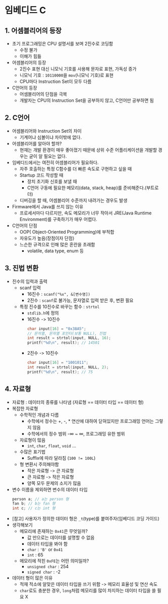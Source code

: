 # 임베디드 C
## 1. 어셈블리어의 등장
* 초기 프로그래밍은 CPU 설명서를 보며 2진수로 코딩함
  * 수정 불가
  * 이해가 힘듦 
* 어셈블리어의 등장
  * 2진수 표현 대신 니모닉 기호를 사용해 문자로 표현, 가독성 증가
  * 니모닉 기호 : `10110000`을 `mov`(니모닉 기호)로 표현
  * CPU마다 Instruction Set이 모두 다름
* C언어의 등장
  * 어셈블리어의 단점을 극복
  * 개발자는 CPU의 Instruction Set을 공부하지 않고, C언어만 공부하면 됨
## 2. C언어
* 어셈블리어와 Instruction Set의 차이
  * 기계어냐 심볼이냐 차이밖에 없다.
* 어셈블리어를 알아야 할까?
  * 현재는 개발 환경이 매우 좋아졌기 때문에 상위 수준 어플리케이션을 개발할 경우는 굳이 알 필요는 없다.
* 임베디드에서는 여전히 어셈블리어가 필요하다.
  * 자주 호출하는 특정 C함수를 더 빠른 속도로 구현하고 싶을 때
  * Startup 코드 작성할 때
    * 장치 초기화 신호를 보낼 때
    * C언어 구동에 필요한 메모리(data, stack, heap)를 준비해준다.(부트로더)
  * 디버깅을 할 때, 어셈블리어 수준까지 내려가는 경우도 발생
* Firmware에서 Java를 쓰지 않는 이유
  * 프로세서마다 다르지만, 속도 메모리가 너무 작아서 JRE(Java Runtime Environment)를 구축하기가 매우 어렵다.
* C언어의 단점
  * OOP( Object-Oriented Programming)에 부적합
  * 자유도가 높음(장점이자 단점)
  * 느슨한 규격으로 인해 많은 혼란을 초래함
    * volatile, data type, enum 등
## 3. 진법 변환
* 진수의 입력과 출력
  * scanf 입력
    * 16진수 : `scanf("%x", &[변수명])`
    * 2진수 : `scanf`로 불가능, 문자열로 입력 받은 후, 변환 필요
  * 특정 진수를 10진수로 바꾸는 함수 : `strtol`
    * `stdlib.h`에 정의 
    * 16진수 -> 10진수
        ```c
        char input[16] = "0x38A5";
        // 문자열, 문자열 포인터(보통 NULL), 진법
        int result = strtol(input, NULL, 16); 
        printf("%d\n", result); // 14501
        ```
    * 2진수 -> 10진수
        ```c
        char input[16] = "1001011";
        int result = strtol(input, NULL, 2); 
        printf("%d\n", result); // 75
        ```

## 4. 자료형
* 자료형 : 데이터의 종류를 나타냄 (자료형 == 데이터 타입 == 데이터 형)
* 복잡한 자료형
  * 수학적인 개념과 다름
    * 수학에서 정수는 +, -, * 연산에 대하여 닫혀있지만 프로그래밍 언어는 그렇지 않음
    * 수학에서의 정수 범위 -∞ ~ ∞, 프로그래밍 유한 범위
  * 자료형이 많음
    * `int`, `char`, `float`, `void` ...
  * 수많은 표기법
    * Suffix에 따라 달라짐 (`100 != 100L`)
  * 형 변환시 주의해야함
    * 작은 자료형 -> 큰 자료형
    * 큰 자료형 -> 작은 자료형
    * 양쪽 모두 문제의 소지가 많음
* 변수 이름을 제외하면 변수의 데이터 타입
  ```c
  person a; // a는 person 형
  fan b; // b는 fan 형
  int c; // c는 int 형
  ```
* [참고] 사용자가 정의한 데이터 형은 `_t`(type)를 붙여주자(임베디드 코딩 가이드)
* 생각해보기
  * 메모리에 존재하는 `0x41`은 무엇일까?
    * 값 만으로는 데이터를 설명할 수 없음
    * 데이터 타입을 봐야 함
    * `char` : `'B'` or `0x41` 
    * `int` : 65
  * 메모리에 적힌 `0xFE`는 어떤 의미일까?
    * `unsigned char` : 254
    * `signed char` : -2
* 데이터 형이 많은 이유 
  * 적재 적소에 알맞은 데이터 타입을 쓰기 위함 -> 메모리 효율성 및 연산 속도
  * `char`로도 충분한 경우, `long`처럼 메모리를 많이 차지하는 데이터 타입을 쓸 필요 X